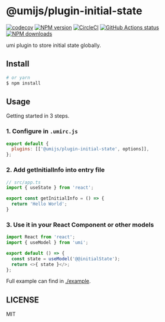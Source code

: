 # @umijs/plugin-initial-state

[![codecov](https://codecov.io/gh/umijs/plugin-model/branch/master/graph/badge.svg)](https://codecov.io/gh/umijs/plugin-initial-state)
[![NPM version](https://img.shields.io/npm/v/@umijs/plugin-model.svg?style=flat)](https://npmjs.org/package/@umijs/plugin-initial-state)
[![CircleCI](https://circleci.com/gh/umijs/plugin-model/tree/master.svg?style=svg)](https://circleci.com/gh/umijs/plugin-initial-state/tree/master)
[![GitHub Actions status](https://github.com/umijs/plugin-model/workflows/Node%20CI/badge.svg)](https://github.com/umijs/plugin-initial-state)
[![NPM downloads](http://img.shields.io/npm/dm/@umijs/plugin-model.svg?style=flat)](https://npmjs.org/package/@umijs/plugin-initial-state)

umi plugin to store initial state globally.

## Install

```bash
# or yarn
$ npm install
```

## Usage

Getting started in 3 steps.

### 1. Configure in `.umirc.js`

```js
export default {
  plugins: [['@umijs/plugin-initial-state', options]],
};
```

### 2. Add getInitialInfo into entry file

```js
// src/app.ts
import { useState } from 'react';

export const getInitialInfo = () => {
  return 'Hello World';
}
```

### 3. Use it in your React Component or other models

```js
import React from 'react';
import { useModel } from 'umi';

export default () => {
  const state = useModel('@@initialState');
  return <>{ state }</>;
};
```

Full example can find in [./example](https://github.com/umijs/plugin-initial-state/tree/master/example).

## LICENSE

MIT
